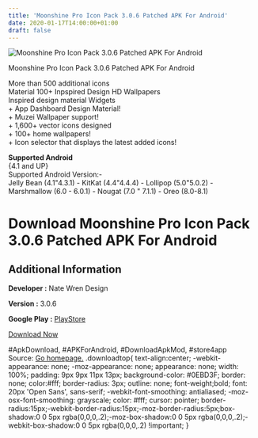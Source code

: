 ```yaml
---
title: 'Moonshine Pro Icon Pack 3.0.6 Patched APK For Android'
date: 2020-01-17T14:00:00+01:00
draft: false
---
```


![Moonshine Pro Icon Pack 3.0.6 Patched APK For Android](https://i0.wp.com/apkhome.net/wp-content/uploads/2018/12/Moonshine-Pro-Icon-Pack-3.0.6.png "Moonshine Pro Icon Pack 3.0.6 Patched APK For Android")

  

Moonshine Pro Icon Pack 3.0.6 Patched APK For Android

More than 500 additional icons  
Material 100+ Inpspired Design HD Wallpapers  
Inspired design material Widgets  
\+ App Dashboard Design Material!  
\+ Muzei Wallpaper support!  
\+ 1,600+ vector icons designed  
\+ 100+ home wallpapers!  
\+ Icon selector that displays the latest added icons!

**Supported Android**  
{4.1 and UP}  
Supported Android Version:-  
Jelly Bean (4.1"4.3.1) - KitKat (4.4"4.4.4) - Lollipop (5.0"5.0.2) - Marshmallow (6.0 - 6.0.1) - Nougat (7.0 " 7.1.1) - Oreo (8.0-8.1)

Download Moonshine Pro Icon Pack 3.0.6 Patched APK For Android
==============================================================

Additional Information
----------------------

**Developer :** Nate Wren Design

**Version :** 3.0.6

**Google Play :** [PlayStore](https://play.google.com/store/apps/details?id=com.natewren.moonshinepro)

  

[Download Now](https://store4app.co/post/moonshine-pro-icon-pack-3-0-6-patched-apk-for-android_1573671816)

  
#ApkDownload, #APKForAndroid, #DownloadApkMod, #store4app  
Source: [Go homepage.](https://store4app.co/post/moonshine-pro-icon-pack-3-0-6-patched-apk-for-android_1573671816) .downloadtop{ text-align:center; -webkit-appearance: none; -moz-appearance: none; appearance: none; width: 100%; padding: 9px 9px 11px 13px; background-color: #0EBD3F; border: none; color:#fff; border-radius: 3px; outline: none; font-weight;bold; font: 20px 'Open Sans', sans-serif; -webkit-font-smoothing: antialiased; -moz-osx-font-smoothing: grayscale; color: #fff; cursor: pointer; border-radius:15px;-webkit-border-radius:15px;-moz-border-radius:5px;box-shadow:0 0 5px rgba(0,0,0,.2);-moz-box-shadow:0 0 5px rgba(0,0,0,.2);-webkit-box-shadow:0 0 5px rgba(0,0,0,.2) !important; }